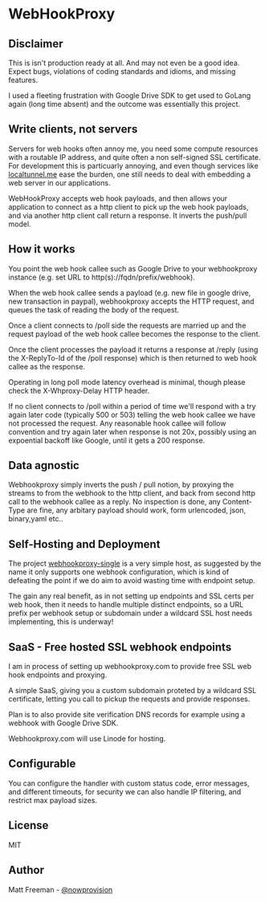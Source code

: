 # WebHookProxy

## Disclaimer

This is isn't production ready at all. And may not even be a good idea. Expect bugs, violations of
coding standards and idioms, and missing features.

I used a fleeting frustration with Google Drive SDK to get used to GoLang again (long time absent) 
and the outcome was essentially this project.

## Write clients, not servers

Servers for web hooks often annoy me, you need some compute resources with a routable IP address, 
and quite often a non self-signed SSL certificate. For development this is particuarly annoying, and even 
though services like [localtunnel.me](http://www.localtunnel.me) ease the burden, one still needs to deal 
with embedding a web server in our applications. 

WebHookProxy accepts web hook payloads, and then allows your application to connect as a http client to
pick up the web hook payloads, and via another http client call return a response. It inverts the push/pull
model.

## How it works

You point the web hook callee such as Google Drive to your webhookproxy instance (e.g. set URL to http(s)://fqdn/prefix/webhook).

When the web hook callee sends a payload (e.g. new file in google drive, new transaction in paypal), webhookproxy
accepts the HTTP request, and queues the task of reading the body of the request.

Once a client connects to /poll side the requests are married up and the request payload of the web hook callee
becomes the response to the client.

Once the client processes the payload it returns a response at /reply (using the X-ReplyTo-Id of the /poll response) 
which is then returned to web hook callee as the response.

Operating in long poll mode latency overhead is minimal, though please check the X-Whproxy-Delay HTTP header.

If no client connects to /poll within a period of time we'll respond with a try again later code (typically 500 or 503) 
telling the web hook callee we have not processed the request. Any reasonable hook callee will follow convention and
try again later when response is not 20x, possibly using an expoential backoff like Google, until it gets a 200 response. 

## Data agnostic

Webhookproxy simply inverts the push / pull notion, by proxying the streams to from the webhook to
the http client, and back from second http call to the webhook callee as a reply. No inspection
is done, any Content-Type are fine, any arbitary payload should work, form urlencoded, json, binary,yaml etc..


## Self-Hosting and Deployment 

The project [webhookproxy-single](http://www.github.com/nowprovision/webhookproxy-single) is a very simple host, as suggested by the name it only supports one
webhook configuration, which is kind of defeating the point if we do aim to avoid wasting time with endpoint setup.

The gain any real benefit, as in not setting up endpoints and SSL certs per web hook, then it needs 
to handle multiple distinct endpoints, so a URL prefix per webhook setup or subdomain under a wildcard SSL host needs implementing, 
this is underway!


## SaaS - Free hosted SSL webhook endpoints

I am in process of setting up webhookproxy.com to provide free SSL web hook endpoints and proxying.

A simple SaaS, giving you a custom subdomain proteted by a wildcard SSL certificate, letting you call to 
pickup the requests and provide responses. 

Plan is to also provide site verification DNS records for example using a webhook with Google Drive SDK.  

Webhookproxy.com will use Linode for hosting. 

## Configurable

You can configure the handler with custom status code, error messages, and different timeouts, for
security we can also handle IP filtering, and restrict max payload sizes.

## License

MIT

## Author

Matt Freeman - [@nowprovision](http://www.twitter.com/nowprovision)

